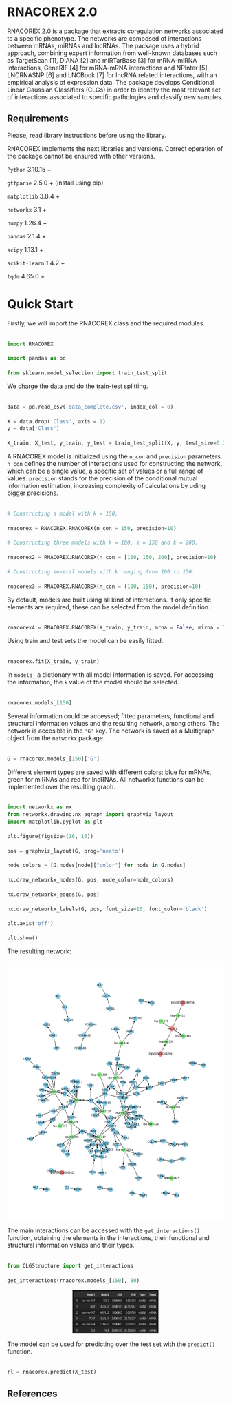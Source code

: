 # RNACOREX 2.0

RNACOREX 2.0 is a package that extracts coregulation networks associated to a specific phenotype. The networks are composed of interactions between mRNAs, miRNAs and lncRNAs. The package uses a hybrid approach, combining expert information from well-known databases such as TargetScan [1], DIANA [2] and miRTarBase [3] for mRNA-miRNA interactions, GeneRIF [4] for mRNA-mRNA interactions and NPInter [5], LNCRNASNP [6] and LNCBook [7] for lncRNA related interactions, with an empirical analysis of expression data. The package develops Conditional Linear Gaussian Classifiers (CLGs) in order to identify the most relevant set of interactions associated to specific pathologies and classify new samples.

## Requirements

Please, read library instructions before using the library.

RNACOREX implements the next libraries and versions. Correct operation of the package cannot be ensured with other versions.

`Python` 3.10.15 +

`gtfparse` 2.5.0 + (install using pip)

`matplotlib` 3.8.4 +

`networkx` 3.1 +

`numpy` 1.26.4 +

`pandas` 2.1.4 +

`scipy` 1.13.1 +

`scikit-learn` 1.4.2 +

`tqdm` 4.65.0 +

# Quick Start

Firstly, we will import the RNACOREX class and the required modules.

```python

import RNACOREX

import pandas as pd

from sklearn.model_selection import train_test_split

```

We charge the data and do the train-test splitting.

```python

data = pd.read_csv('data_complete.csv', index_col = 0)

X = data.drop('Class', axis = 1)
y = data['Class']

X_train, X_test, y_train, y_test = train_test_split(X, y, test_size=0.2, random_state=42)

```

A RNACOREX model is initialized using the `n_con` and `precision` parameters. `n_con` defines the number of interactions used for constructing the network, which can be a single value, a specific set of values or a full range of values. `precision` stands for the precision of the conditional mutual information estimation, increasing complexity of calculations by uding bigger precisions. 

```python

# Constructing a model with k = 150.

rnacorex = RNACOREX.RNACOREX(n_con = 150, precision=10)

# Constructing three models with k = 100, k = 150 and k = 200.

rnacorex2 = RNACOREX.RNACOREX(n_con = [100, 150, 200], precision=10)

# Constructing several models with k ranging from 100 to 150.

rnacorex3 = RNACOREX.RNACOREX(n_con = (100, 150), precision=10)

```

By default, models are built using all kind of interactions. If only specific elements are required, these can be selected from the model definition.

```python

rnacorex4 = RNACOREX.RNACOREX(X_train, y_train, mrna = False, mirna = True, lncrna = True)

```

Using train and test sets the model can be easily fitted.

```python

rnacorex.fit(X_train, y_train)

```

In `models_` a dictionary with all model information is saved. For accessing the information, the `k` value of the model should be selected.

```python

rnacorex.models_[150]

```
Several information could be accessed; fitted parameters, functional and structural information values and the resulting network, among others. The network is accesible in the `'G'` key. The network is saved as a Multigraph object from the `networkx` package.

```python

G = rnacorex.models_[150]['G']

```

Different element types are saved with different colors; blue for mRNAs, green for miRNAs and red for lncRNAs. All networkx functions can be implemented over the resulting graph. 

```python

import networkx as nx
from networkx.drawing.nx_agraph import graphviz_layout
import matplotlib.pyplot as plt

plt.figure(figsize=(16, 16))

pos = graphviz_layout(G, prog='neato')

node_colors = [G.nodes[node]["color"] for node in G.nodes]

nx.draw_networkx_nodes(G, pos, node_color=node_colors)

nx.draw_networkx_edges(G, pos)

nx.draw_networkx_labels(G, pos, font_size=10, font_color='black')

plt.axis('off')

plt.show()

```

The resulting network:

<p align="center">
  <img src="images/network_150.png" alt="Alt Text" width="600" height="600">
</p>

The main interactions can be accessed with the `get_interactions()` function, obtaining the elements in the interactions, their functional and structural information values and their types.

```python

from CLGStructure import get_interactions

get_interactions(rnacorex.models_[150], 50)

```
<p align="center">
  <img src="images/interactions_150.png" alt="Alt Text" width="200" height="100">
</p>

The model can be used for predicting over the test set with the `predict()` function.

```python

rl = rnacorex.predict(X_test)

```

## References

